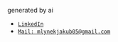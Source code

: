 generated by ai

- [`LinkedIn`](https://www.linkedin.com/in/jakub-m%C5%82ynek-28784522b/)
- [`Mail: mlynekjakub05@gmail.com`](mailto:mlynekjakub05@gmail.com)

